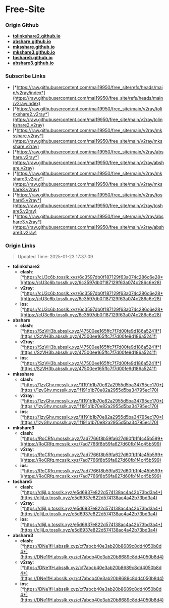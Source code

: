 # Free-Site

### Origin Github

- [**tolinkshare2.github.io**](https://github.com/tolinkshare2/tolinkshare2.github.io)
- [**abshare.github.io**](https://github.com/abshare/abshare.github.io)
- [**mksshare.github.io**](https://github.com/mksshare/mksshare.github.io)
- [**mkshare3.github.io**](https://github.com/mkshare3/mkshare3.github.io)
- [**toshare5.github.io**](https://github.com/toshare5/toshare5.github.io)
- [**abshare3.github.io**](https://github.com/abshare3/abshare3.github.io)

### Subscribe Links

- [*https://raw.githubusercontent.com/mai19950/free_site/refs/heads/main/v2ray/index*](https://raw.githubusercontent.com/mai19950/free_site/refs/heads/main/v2ray/index)
- [*https://raw.githubusercontent.com/mai19950/free_site/main/v2ray/tolinkshare2.v2ray*](https://raw.githubusercontent.com/mai19950/free_site/main/v2ray/tolinkshare2.v2ray)
- [*https://raw.githubusercontent.com/mai19950/free_site/main/v2ray/mksshare.v2ray*](https://raw.githubusercontent.com/mai19950/free_site/main/v2ray/mksshare.v2ray)
- [*https://raw.githubusercontent.com/mai19950/free_site/main/v2ray/abshare.v2ray*](https://raw.githubusercontent.com/mai19950/free_site/main/v2ray/abshare.v2ray)
- [*https://raw.githubusercontent.com/mai19950/free_site/main/v2ray/mkshare3.v2ray*](https://raw.githubusercontent.com/mai19950/free_site/main/v2ray/mkshare3.v2ray)
- [*https://raw.githubusercontent.com/mai19950/free_site/main/v2ray/toshare5.v2ray*](https://raw.githubusercontent.com/mai19950/free_site/main/v2ray/toshare5.v2ray)
- [*https://raw.githubusercontent.com/mai19950/free_site/main/v2ray/abshare3.v2ray*](https://raw.githubusercontent.com/mai19950/free_site/main/v2ray/abshare3.v2ray)

### Origin Links

> Updated Time: 2025-01-23 17:37:09

- **tolinkshare2**
  - **clash**: [*https://cU3c6b.tosslk.xyz/6c3597db0f187129f63a074c286c6e28*](https://cU3c6b.tosslk.xyz/6c3597db0f187129f63a074c286c6e28)
  - **v2ray**: [*https://cU3c6b.tosslk.xyz/6c3597db0f187129f63a074c286c6e28*](https://cU3c6b.tosslk.xyz/6c3597db0f187129f63a074c286c6e28)
  - **ios**: [*https://cU3c6b.tosslk.xyz/6c3597db0f187129f63a074c286c6e28*](https://cU3c6b.tosslk.xyz/6c3597db0f187129f63a074c286c6e28)
- **abshare**
  - **clash**: [*https://SzVH3b.absslk.xyz/47500ee165ffc7f7d00fe9d186a5241f*](https://SzVH3b.absslk.xyz/47500ee165ffc7f7d00fe9d186a5241f)
  - **v2ray**: [*https://SzVH3b.absslk.xyz/47500ee165ffc7f7d00fe9d186a5241f*](https://SzVH3b.absslk.xyz/47500ee165ffc7f7d00fe9d186a5241f)
  - **ios**: [*https://SzVH3b.absslk.xyz/47500ee165ffc7f7d00fe9d186a5241f*](https://SzVH3b.absslk.xyz/47500ee165ffc7f7d00fe9d186a5241f)
- **mksshare**
  - **clash**: [*https://1zvGhv.mcsslk.xyz/1f191b1b70e82a2955d5ba34795ec170*](https://1zvGhv.mcsslk.xyz/1f191b1b70e82a2955d5ba34795ec170)
  - **v2ray**: [*https://1zvGhv.mcsslk.xyz/1f191b1b70e82a2955d5ba34795ec170*](https://1zvGhv.mcsslk.xyz/1f191b1b70e82a2955d5ba34795ec170)
  - **ios**: [*https://1zvGhv.mcsslk.xyz/1f191b1b70e82a2955d5ba34795ec170*](https://1zvGhv.mcsslk.xyz/1f191b1b70e82a2955d5ba34795ec170)
- **mkshare3**
  - **clash**: [*https://RoCRfq.mcsslk.xyz/7ad7766f8b59fa627d60fb1f4c45b599*](https://RoCRfq.mcsslk.xyz/7ad7766f8b59fa627d60fb1f4c45b599)
  - **v2ray**: [*https://RoCRfq.mcsslk.xyz/7ad7766f8b59fa627d60fb1f4c45b599*](https://RoCRfq.mcsslk.xyz/7ad7766f8b59fa627d60fb1f4c45b599)
  - **ios**: [*https://RoCRfq.mcsslk.xyz/7ad7766f8b59fa627d60fb1f4c45b599*](https://RoCRfq.mcsslk.xyz/7ad7766f8b59fa627d60fb1f4c45b599)
- **toshare5**
  - **clash**: [*https://dIijLp.tosslk.xyz/e5d6937e822d574138ac4a42b73bd3a4*](https://dIijLp.tosslk.xyz/e5d6937e822d574138ac4a42b73bd3a4)
  - **v2ray**: [*https://dIijLp.tosslk.xyz/e5d6937e822d574138ac4a42b73bd3a4*](https://dIijLp.tosslk.xyz/e5d6937e822d574138ac4a42b73bd3a4)
  - **ios**: [*https://dIijLp.tosslk.xyz/e5d6937e822d574138ac4a42b73bd3a4*](https://dIijLp.tosslk.xyz/e5d6937e822d574138ac4a42b73bd3a4)
- **abshare3**
  - **clash**: [*https://DNe1fH.absslk.xyz/cf7abcb40e3ab20b8689c8dd4050b8d4*](https://DNe1fH.absslk.xyz/cf7abcb40e3ab20b8689c8dd4050b8d4)
  - **v2ray**: [*https://DNe1fH.absslk.xyz/cf7abcb40e3ab20b8689c8dd4050b8d4*](https://DNe1fH.absslk.xyz/cf7abcb40e3ab20b8689c8dd4050b8d4)
  - **ios**: [*https://DNe1fH.absslk.xyz/cf7abcb40e3ab20b8689c8dd4050b8d4*](https://DNe1fH.absslk.xyz/cf7abcb40e3ab20b8689c8dd4050b8d4)
